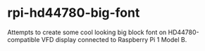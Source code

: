 # rpi-hd44780-big-font
Attempts to create some cool looking big block font on HD44780-compatible VFD display connected to Raspberry Pi 1 Model B.
